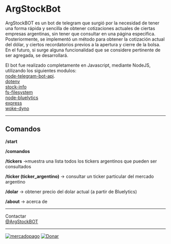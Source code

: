 # ArgStockBot

ArgStockBOT es un bot de telegram que surgió por la necesidad de tener una forma rápida y sencilla de obtener cotizaciones actuales de ciertas empresas argentinas, sin tener que consultar en una página especifica. Posteriormente, se implementó un método para obtener la cotización actual del dólar, y ciertos recordatorios previos a la apertura y cierre de la bolsa. En el futuro, si surge alguna funcionalidad que se considere pertinente de ser agregada, se desarrollará.

El bot fue realizado completamente en Javascript, mediante NodeJS, utilizando los siguientes modulos:
<br>
[node-telegram-bot-api](https://www.npmjs.com/package/node-telegram-bot-api).
<br>
[dotenv](https://www.npmjs.com/package/dotenv)
<br>
[stock-info](https://www.npmjs.com/package/stock-info)
<br>
[fs-filesystem](https://www.npmjs.com/package/fs-filesystem)
<br>
[node-bluelytics](https://www.npmjs.com/package/node-bluelytics)
<br>
[express](https://www.npmjs.com/package/express)
<br>
[woke-dyno](https://www.npmjs.com/package/woke-dyno)

<hr>

## Comandos

**/start**

**/comandos**

**/tickers** ->muestra una lista todos los tickers argentinos que pueden ser consultados

**/ticker (ticker_argentino)** -> consultar un ticker particular del mercado argentino

**/dolar** -> obtener precio del dolar actual (a partir de Bluelytics)

**/about** -> acerca de

<hr>

Contactar <br>
[@ArgStockBOT](https://telegram.me/ArgStockBot)

<hr>

[![mercadopago](https://img.shields.io/badge/Donar-MercadoPago-green)](https://www.mercadopago.com.ar/checkout/v1/redirect?pref_id=83617641-ae4ea1f1-0674-4ddb-bde5-227c20187147)
[![Donar](https://img.shields.io/badge/Donar-PayPal-green.svg)](https://www.paypal.com/cgi-bin/webscr?cmd=_donations&business=WQWFXA3P3NP8E&currency_code=USD&source=url)
